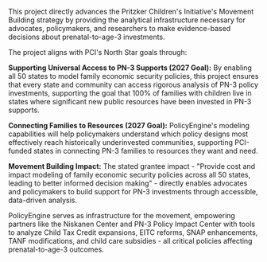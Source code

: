 This project directly advances the Pritzker Children's Initiative's Movement Building strategy by providing the analytical infrastructure necessary for advocates, policymakers, and researchers to make evidence-based decisions about prenatal-to-age-3 investments.

The project aligns with PCI's North Star goals through:

**Supporting Universal Access to PN-3 Supports (2027 Goal):**
By enabling all 50 states to model family economic security policies, this project ensures that every state and community can access rigorous analysis of PN-3 policy investments, supporting the goal that 100% of families with children live in states where significant new public resources have been invested in PN-3 supports.

**Connecting Families to Resources (2027 Goal):**
PolicyEngine's modeling capabilities will help policymakers understand which policy designs most effectively reach historically underinvested communities, supporting PCI-funded states in connecting PN-3 families to resources they want and need.

**Movement Building Impact:**
The stated grantee impact - "Provide cost and impact modeling of family economic security policies across all 50 states, leading to better informed decision making" - directly enables advocates and policymakers to build support for PN-3 investments through accessible, data-driven analysis.

PolicyEngine serves as infrastructure for the movement, empowering partners like the Niskanen Center and PN-3 Policy Impact Center with tools to analyze Child Tax Credit expansions, EITC reforms, SNAP enhancements, TANF modifications, and child care subsidies - all critical policies affecting prenatal-to-age-3 outcomes.
